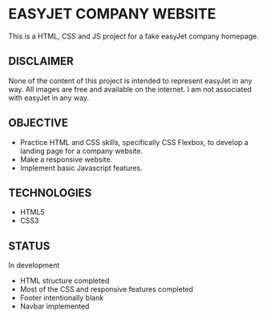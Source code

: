 # EASYJET COMPANY WEBSITE
This is a HTML, CSS and JS project for a fake easyJet company homepage.

## DISCLAIMER
None of the content of this project is intended to represent easyJet in any way. All images are free and available on the internet. I am not associated with easyJet in any way.

## OBJECTIVE
- Practice HTML and CSS skills, specifically CSS Flexbox, to develop a landing page for a company website.
- Make a responsive website.
- Implement basic Javascript features.

## TECHNOLOGIES
- HTML5
- CSS3

## STATUS
In development
- HTML structure completed
- Most of the CSS and responsive features completed
- Footer intentionally blank
- Navbar implemented